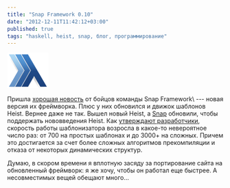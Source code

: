 ```yaml
---
title: "Snap Framework 0.10"
date: "2012-12-11T11:42:12+03:00"
published: true
tags: "haskell, heist, snap, блог, программирование"
---
```


![](/images/3rd-party/snap-framework-logo-small.png "Snap Framework Logo")

Пришла [хорошая новость](http://snapframework.com/blog/2012/12/10/snap-0.10-released) от бойцов команды
Snap Framework\ --- новая версия их фреймворка. Плюс у них обновился и движок шаблонов Heist. Вернее даже не так.
Вышел новый Heist, а [Snap](http://snapframework.com/) обновили, чтобы поддержать нововведения Heist.
Как [утверждают разработчики](http://snapframework.com/blog/2012/12/9/heist-0.10-released), скорость работы
шаблонизатора возросла в какое-то невероятное число раз: от 700 на простых шаблонах и до 3000+ на сложных. Причем это
достигается за счет более сложных алгоритмов прекомпиляции и отказа от некоторых динамических структур.

Думаю, в скором времени я вплотную засяду за портирование сайта на обновленный фреймворк: я же хочу, чтобы он работал
еще быстрее. А несовместимых вещей обещают много...
